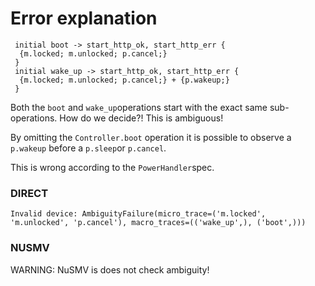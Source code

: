 # Error explanation

```
 initial boot -> start_http_ok, start_http_err {
  {m.locked; m.unlocked; p.cancel;}
 }
 initial wake_up -> start_http_ok, start_http_err {
  {m.locked; m.unlocked; p.cancel;} + {p.wakeup;}
 }
 ```
Both the `boot` and `wake_up`operations start with the exact same sub-operations. How do we decide?! This is ambiguous!

By omitting the `Controller.boot` operation it is possible to observe a `p.wakeup` before a `p.sleep`or `p.cancel`.

This is wrong according to the `PowerHandler`spec.

### DIRECT

```
Invalid device: AmbiguityFailure(micro_trace=('m.locked', 'm.unlocked', 'p.cancel'), macro_traces=(('wake_up',), ('boot',)))
```

### NUSMV

WARNING: NuSMV is does not check ambiguity!